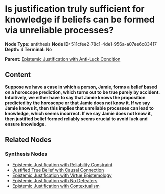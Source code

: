 # Is justification truly sufficient for knowledge if beliefs can be formed via unreliable processes?

**Node Type:** antithesis
**Node ID:** 511cfee2-78c1-4de1-956a-a07ee6c83417
**Depth:** 4
**Terminal:** No

**Parent:** [Epistemic Justification with Anti-Luck Condition](epistemic-justification-with-anti-luck-condition-synthesis-e7867c8f-ab2a-4d60-b5d2-73a80d9b3801.md)

## Content

**Suppose we have a case in which a person, Jamie, forms a belief based on a horoscope prediction, which turns out to be true purely by accident. Intuitively, we either have to say that Jamie knows the proposition predicted by the horoscope or that Jamie does not know it. If we say Jamie knows it, then this implies that unreliable processes can lead to knowledge, which seems incorrect. If we say Jamie does not know it, then justified belief formed reliably seems crucial to avoid luck and ensure knowledge.**

## Related Nodes

### Synthesis Nodes

- [Epistemic Justification with Reliability Constraint](epistemic-justification-with-reliability-constraint-synthesis-1d286927-522b-4b54-b923-c3be35a12545.md)
- [Justified True Belief with Causal Connection](justified-true-belief-with-causal-connection-synthesis-99c6dbdf-64ac-465f-8aa6-06f86f9a4f0d.md)
- [Epistemic Justification with Virtue Epistemology](epistemic-justification-with-virtue-epistemology-synthesis-b3fc12f5-3d1f-42a3-85fa-f727540ec385.md)
- [Epistemic Justification with No Defeaters](epistemic-justification-with-no-defeaters-synthesis-fc10f407-b27c-4921-b3d1-2799051e8364.md)
- [Epistemic Justification with Contextualism](epistemic-justification-with-contextualism-synthesis-5e244a9e-6a93-4838-8c55-43072438d5ea.md)
